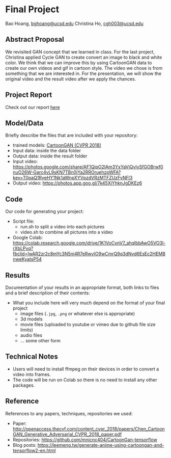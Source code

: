 # Final Project

Bao Hoang, bghoang@ucsd.edu
Christina Ho, cgh003@ucsd.edu

## Abstract Proposal

We revisited GAN concept that we learned in class. For the last project, Christina applied Cycle GAN to create convert an image to black and white color. We think that we can improve this by using CartoonGAN data to create our own videos and gif in cartoon style. The video we chose is from something that we are interested in. For the presentation, we will show the original video and the result video after we apply the chances.

## Project Report

Check out our report [here](https://docs.google.com/document/d/1D8AJgdcwLGdO_kYwHW0fsYsd_ovtDYRDgn7zMnhWW9k/edit?usp=sharing)

## Model/Data

Briefly describe the files that are included with your repository:

- trained models: [CartoonGAN (CVPR 2018)](http://openaccess.thecvf.com/content_cvpr_2018/papers/Chen_CartoonGAN_Generative_Adversarial_CVPR_2018_paper.pdf)
- Input data: inside the data folder
- Output data: inside the result folder
- Input video: https://photos.google.com/share/AF1QipO2lAm3YxYaVjQylySfGOBrwf0nuO26W-Garc4vL9sKN7TBn0jYa2RROruehzpWFA?key=T0paQ1RyeHY1Nk1aWnpXYVpzdVRzMTFZUzFyNFl3
- Output video: https://photos.app.goo.gl/7k45XjYhknJgDKEz6

## Code

Our code for generating your project:

- Script file:
  - run.sh to split a video into each pictures
  - video.sh to combine all pictures into a video
- Google Colab: https://colab.research.google.com/drive/1K1VoCvnV7_ahqIbbAwO5VO3l-rXbLPvq?fbclid=IwAR2zr2c8mYc3N5ni4R7eRwvIO9wCmrQ9q3dNvd6EsEc2HEMBnweKyatsP54

## Results

Documentation of your results in an appropriate format, both links to files and a brief description of their contents:

- What you include here will very much depend on the format of your final project
  - image files (`.jpg`, `.png` or whatever else is appropriate)
  - 3d models
  - movie files (uploaded to youtube or vimeo due to github file size limits)
  - audio files
  - ... some other form

## Technical Notes

- Users will need to install ffmpeg on their devices in order to convert a video into frames.
- The code will be run on Colab so there is no need to install any other packages.

## Reference

References to any papers, techniques, repositories we used:

- Paper: http://openaccess.thecvf.com/content_cvpr_2018/papers/Chen_CartoonGAN_Generative_Adversarial_CVPR_2018_paper.pdf
- Repositories: https://github.com/mnicnc404/CartoonGan-tensorflow
- Blog posts: https://leemeng.tw/generate-anime-using-cartoongan-and-tensorflow2-en.html
